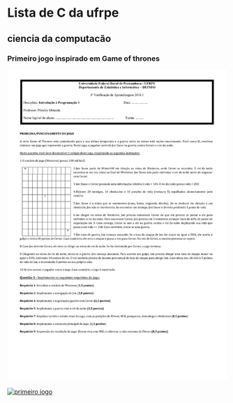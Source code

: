 # Lista de C da ufrpe
## ciencia da computacão

### Primeiro jogo inspirado em Game of thrones

![primeiro jogo](https://github.com/Thiago-Brito/UFRPE_Lista_De_C/blob/main/imagens/jogo.c-1.png)

[![primeiro jogo](http://img.youtube.com/vi/YsdJWa0hJrs/0.jpg)](http://www.youtube.com/watch?v=YsdJWa0hJrs "primeiro jogo")
